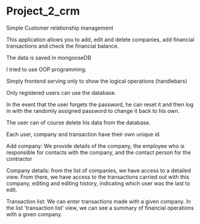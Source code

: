 # Project_2_crm

Simple Customer relationship management

This application allows you to add, edit and delete companies, add financial transactions and check the financial balance.	

The data is saved in mongooseDB

I tried to use OOP programming.

Simply frontend serving only to show the logical operations (handlebars)

Only registered users can use the database.

In the event that the user forgets the password, he can reset it and then log in with the randomly assigned password to change it back to his own.
 
The user can of course delete his data from the database.

Each user, company and transaction have their own unique id.

Add company: We provide details of the company, the employee who is responsible for contacts with the company, and the contact person for the contractor

Company details: from the list of companies, we have access to a detailed view.
From there, we have access to the transactions carried out with this company, editing and editing history, indicating which user was the last to edit.

Transaction list: We can enter transactions made with a given company. In the list 'transaction list' view, we can see a summary of financial operations with a given company.



